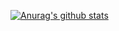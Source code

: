 [![Anurag's github stats](https://github-readme-stats.vercel.app/api?username=cangyu1993)](https://github.com/anuraghazra/github-readme-stats)

